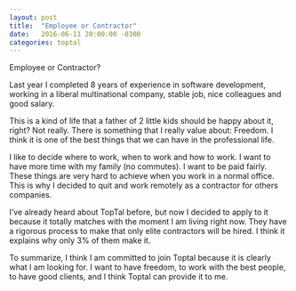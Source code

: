 ```yaml
---
layout: post
title:  "Employee or Contractor"
date:   2016-06-11 20:00:00 -0300
categories: toptal
---
```


Employee or Contractor?

Last year I completed 8 years of experience in software development, working in a liberal multinational company, stable job, nice colleagues and good salary.

This is a kind of life that a father of 2 little kids should be happy about it, right? Not really. There is something that I really value about: Freedom. I think it is one of the best things that we can have in the professional life.

I like to decide where to work, when to work and how to work. I want to have more time with my family (no commutes). I want to be paid fairly. These things are very hard to achieve when you work in a normal office. This is why I decided to quit and work remotely as a contractor for others companies.

I’ve already heard about TopTal before, but now I decided to apply to it because it totally matches with the moment I am living right now. They have a rigorous process to make that only elite contractors will be hired. I think it explains why only 3% of them make it.

To summarize, I think I am committed to join Toptal because it is clearly what I am looking for. I want to have freedom, to work with the best people, to have good clients, and I think Toptal can provide it to me.